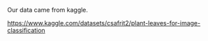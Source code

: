 Our data came from kaggle. 


https://www.kaggle.com/datasets/csafrit2/plant-leaves-for-image-classification
